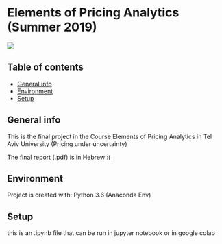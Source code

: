 # Elements of Pricing Analytics (Summer 2019)


![](https://upload.wikimedia.org/wikipedia/en/thumb/b/b3/Tel_Aviv_university_logo.svg/1920px-Tel_Aviv_university_logo.svg.png)


## Table of contents
* [General info](#general-info)
* [Environment](#Environment)
* [Setup](#setup)

## General info
This is the final project in the Course Elements of Pricing Analytics in Tel Aviv University
(Pricing under uncertainty)

The final report (.pdf) is in Hebrew :(
	

## Environment
Project is created with:
Python 3.6 (Anaconda Env)
	
## Setup
this is an .ipynb file that can be run in jupyter notebook or in google colab  
